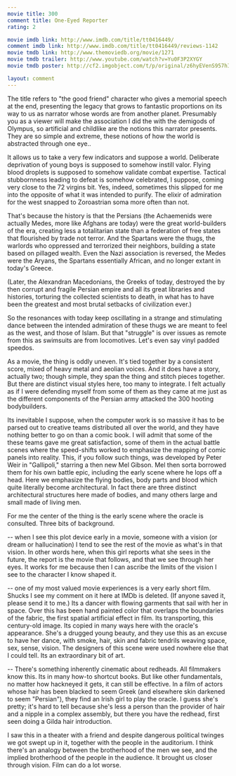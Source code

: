 ```yaml
---
movie title: 300
comment title: One-Eyed Reporter
rating: 2

movie imdb link: http://www.imdb.com/title/tt0416449/
comment imdb link: http://www.imdb.com/title/tt0416449/reviews-1142
movie tmdb link: http://www.themoviedb.org/movie/1271
movie tmdb trailer: http://www.youtube.com/watch?v=Yu0F3P2XYGY
movie tmdb poster: http://cf2.imgobject.com/t/p/original/z6hyEVenS957hIbaxIM4tQ6kGsT.jpg

layout: comment
---
```


The title refers to "the good friend" character who gives a memorial speech at the end, presenting the legacy that grows to fantastic proportions on its way to us as narrator whose words are from another planet. Presumably you as a viewer will make the association I did the with the demigods of Olympus, so artificial and childlike are the notions this narrator presents. They are so simple and extreme, these notions of how the world is abstracted through one eye..

It allows us to take a very few indicators and suppose a world. Deliberate deprivation of young boys is supposed to somehow instill valor. Flying blood droplets is supposed to somehow validate combat expertise. Tactical stubbornness leading to defeat is somehow celebrated, I suppose, coming very close to the 72 virgins bit. Yes, indeed, sometimes this slipped for me into the opposite of what it was intended to purify. The elixir of admiration for the west snapped to Zoroastrian soma more often than not.

That's because the history is that the Persians (the Achaemenids were actually Medes, more like Afghans are today) were the great world-builders of the era, creating less a totalitarian state than a federation of free states that flourished by trade not terror. And the Spartans were the thugs, the warlords who oppressed and terrorized their neighbors, building a state based on pillaged wealth. Even the Nazi association is reversed, the Medes were the Aryans, the Spartans essentially African, and no longer extant in today's Greece.

(Later, the Alexandran Macedonians, the Greeks of today, destroyed the by then corrupt and fragile Persian empire and all its great libraries and histories, torturing the collected scientists to death, in what has to have been the greatest and most brutal setbacks of civilization ever.) 

So the resonances with today keep oscillating in a strange and stimulating dance between the intended admiration of these thugs we are meant to feel as the west, and those of Islam. But that "struggle" is over issues as remote from this as swimsuits are from locomotives. Let's even say vinyl padded speedos.

As a movie, the thing is oddly uneven. It's tied together by a consistent score, mixed of heavy metal and aeolian voices. And it does have a story, actually two; though simple, they span the thing and stitch pieces together. But there are distinct visual styles here, too many to integrate. I felt actually as if I were defending myself from some of them as they came at me just as the different components of the Persian army attacked the 300 hooting bodybuilders. 

Its inevitable I suppose, when the computer work is so massive it has to be parsed out to creative teams distributed all over the world, and they have nothing better to go on than a comic book. I will admit that some of the these teams gave me great satisfaction, some of them in the actual battle scenes where the speed-shifts worked to emphasize the mapping of comic panels into reality. This, if you follow such things, was developed by Peter Weir in "Gallipoli," starring a then new Mel Gibson. Mel then sorta borrowed them for his own battle epic, including the early scene where he lops off a head. Here we emphasize the flying bodies, body parts and blood which quite literally become architectural. In fact there are three distinct architectural structures here made of bodies, and many others large and small made of living men.

For me the center of the thing is the early scene where the oracle is consulted. Three bits of background. 

-- when I see this plot device early in a movie, someone with a vision (or dream or hallucination) I tend to see the rest of the movie as what's in that vision. In other words here, when this girl reports what she sees in the future, the report is the movie that follows, and that we see through her eyes. It works for me because then I can ascribe the limits of the vision I see to the character I know shaped it.

-- one of my most valued movie experiences is a very early short film. Shucks I see my comment on it here at IMDb is deleted. (If anyone saved it, please send it to me.) Its a dancer with flowing garments that sail with her in space. Over this has been hand painted color that overlaps the boundaries of the fabric, the first spatial artificial effect in film. Its transporting, this century-old image. Its copied in many ways here with the oracle's appearance. She's a drugged young beauty, and they use this as an excuse to have her dance, with smoke, hair, skin and fabric tendrils weaving space, sex, sense, vision. The designers of this scene were used nowhere else that I could tell. Its an extraordinary bit of art.

-- There's something inherently cinematic about redheads. All filmmakers know this. Its in many how-to shortcut books. But like other fundamentals, no matter how hackneyed it gets, it can still be effective. In a film of actors whose hair has been blacked to seem Greek (and elsewhere skin darkened to seem "Persian"), they find an Irish girl to play the oracle. I guess she's pretty; it's hard to tell because she's less a person than the provider of hair and a nipple in a complex assembly, but there you have the redhead, first seen doing a Gilda hair introduction.

I saw this in a theater with a friend and despite dangerous political twinges we got swept up in it, together with the people in the auditorium. I think there's an analogy between the brotherhood of the men we see, and the implied brotherhood of the people in the audience. It brought us closer through vision. Film can do a lot worse.
